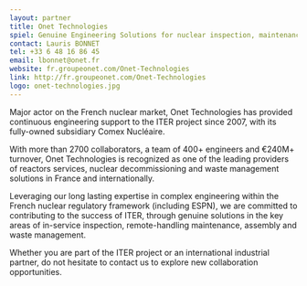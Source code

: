 ```yaml
---
layout: partner
title: Onet Technologies
spiel: Genuine Engineering Solutions for nuclear inspection, maintenance, assembly and waste management, tailored to the French regulation and codes.
contact: Lauris BONNET
tel: +33 6 48 16 86 45
email: lbonnet@onet.fr
website: fr.groupeonet.com/Onet-Technologies
link: http://fr.groupeonet.com/Onet-Technologies
logo: onet-technologies.jpg
---
```


Major actor on the French nuclear market, Onet Technologies has provided continuous engineering support to the ITER project since 2007, with its fully-owned subsidiary Comex Nucléaire.

With more than 2700 collaborators, a team of 400+ engineers and €240M+ turnover, Onet Technologies is recognized as one of the leading providers of reactors services, nuclear decommissioning and waste management solutions in France and internationally.

Leveraging our long lasting expertise in complex engineering within the French nuclear regulatory framework (including ESPN), we are committed to contributing to the success of ITER, through genuine solutions in the key areas of in-service inspection, remote-handling maintenance, assembly and waste management.

Whether you are part of the ITER project or an international industrial partner, do not hesitate to contact us to explore new collaboration opportunities.